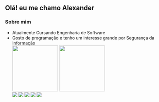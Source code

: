 <h2>Olá! eu me chamo Alexander</h2>
<h3>Sobre mim</h3>
<ul>
  <li>Atualmente Cursando Engenharia de Software
  <li>Gosto de programação e tenho um interesse grande por Segurança da Informação
<div>
  <img height="150em" src="https://github-readme-stats.vercel.app/api?username=devaleksandr7&theme=merko"/>
  <img height="150em" src="https://github-readme-stats.vercel.app/api/top-langs/?username=devaleksandr7&layout=compact&langs_count=16&theme=merko"/>
</div>
<div> 
  <a href="https://www.youtube.com/channel/UCksZUKgW5ygWUOMRFMCJeoA" target="_blank"><img src="https://img.shields.io/badge/YouTube-FF0000?style=for-the-badge&logo=youtube&logoColor=white" target="_blank"></a>
  <a href="https://instagram.com/aleksandrdev7" target="_blank"><img src="https://img.shields.io/badge/-Instagram-%23E4405F?style=for-the-badge&logo=instagram&logoColor=white" target="_blank"></a>
 	<!--<a href="https://www.twitch.tv/username" target="_blank"><img src="https://img.shields.io/badge/Twitch-9146FF?style=for-the-badge&logo=twitch&logoColor=white" target="_blank"></a>-->
 <!--<a href="https://discord.gg/coding" target="_blank"><img src="https://img.shields.io/badge/Discord-7289DA?style=for-the-badge&logo=discord&logoColor=white" target="_blank"></a>-->
  <a href = "mailto:aleksandrdev7@gmail.com"><img src="https://img.shields.io/badge/-Gmail-%23333?style=for-the-badge&logo=gmail&logoColor=white" target="_blank"></a>
  <a href="https://www.linkedin.com/in/aleksandrdev7" target="_blank"><img src="https://img.shields.io/badge/-LinkedIn-%230077B5?style=for-the-badge&logo=linkedin&logoColor=white" target="_blank"></a> 
  <a href="https://www.tiktok.com/@aleksdev7"><img src="https://img.shields.io/badge/TikTok-000000?style=for-the-badge&logo=tiktok&logoColor=white">
 </div>
 
